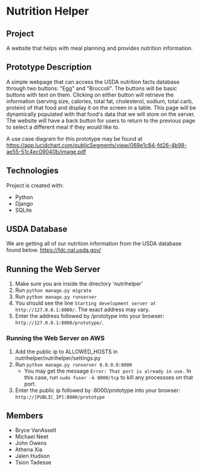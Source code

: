 # Nutrition Helper

## Project
A website that helps with meal planning and provides nutrition information.

## Prototype Description
A simple webpage that can access the USDA nutrition facts database through two buttons: "Egg" and "Broccoli". The buttons will be basic buttons with text on them. Clicking on either button will retrieve the information (serving size, calories, total fat, cholesterol, sodium, total carb, protein) of that food and display it on the screen in a table. This page will be dynamically populated with that food's data that we will store on the server. The website will have a back button for users to return to the previous page to select a different meal if they would like to.

A use case diagram for this prototype may be found at https://app.lucidchart.com/publicSegments/view/069e1c84-fd26-4b98-ae55-51c4ec09040b/image.pdf

## Technologies
Project is created with:
* Python
* Django
* SQLite

## USDA Database
We are getting all of our nutrition information from the USDA database found below.
https://fdc.nal.usda.gov/

## Running the Web Server
1. Make sure you are inside the directory 'nutrihelper'
2. Run `python manage.py migrate`
3. Run `python manage.py runserver`
4. You should see the line `Starting development server at http://127.0.0.1:8000/`. The exact address may vary.
5. Enter the address followed by /prototype into your browser: `http://127.0.0.1:8000/prototype/`.

### Running the Web Server on AWS
1. Add the public ip to ALLOWED_HOSTS in nutrihelper/nutrihelper/settings.py 
2. Run `python manage.py runserver 0.0.0.0:8000`
    * You may get the message `Error: That port is already in use.` In this case, run `sudo fuser -k 8000/tcp` to kill any processses on that port.
3. Enter the public ip followed by :8000/prototype into your browser: `http://[PUBLIC_IP]:8000/prototype`

## Members
* Bryce VanAsselt
* Michael Neet
* John Owens
* Athena Xia
* Jalen Hudson
* Tsion Tadesse
